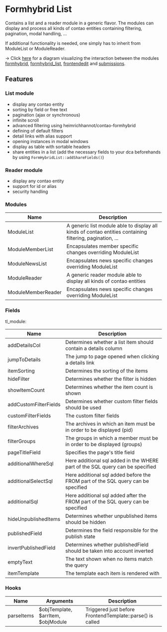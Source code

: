 # Formhybrid List

Contains a list and a reader module in a generic flavor. The modules can display and process all kinds of contao entities containing filtering, pagination, modal handling, ...

If additional functionality is needed, one simply has to inherit from ModuleList or ModuleReader.

-> Click [here](docs/formhybrid.png) for a diagram visualizing the interaction between the modules [formhybrid](https://github.com/heimrichhannot/contao-formhybrid), [formhybrid_list](https://github.com/heimrichhannot/contao-formhybrid_list), [frontendedit](https://github.com/heimrichhannot/contao-frontendedit) and [submissions](https://github.com/heimrichhannot/contao-submissions).

## Features

### List module

- display any contao entity
- sorting by field or free text
- pagination (ajax or synchronous)
- infinite scroll
- advanced filtering using heimrichhannot/contao-formhybrid
- defining of default filters
- detail links with alias support
- opening instances in modal windows
- display as table with sortable headers
- share entities in a list (add the necessary fields to your dca beforehands by using ```FormHybridList::addShareFields()```)

### Reader module

- display any contao entity
- support for id or alias
- security handling

### Modules

Name | Description
---- | -----------
ModuleList | A generic list module able to display all kinds of contao entities containing filtering, pagination, ...
ModuleMemberList | Encapsulates member specific changes overriding ModuleList
ModuleNewsList | Encapsulates news specific changes overriding ModuleList
ModuleReader | A generic reader module able to display all kinds of contao entities
ModuleMemberReader | Encapsulates news specific changes overriding ModuleList

### Fields

tl_module:

Name | Description
---- | -----------
addDetailsCol | Determines whether a list item should contain a details column
jumpToDetails | The jump to page opened when clicking a details link
itemSorting | Determines the sorting of the items
hideFilter | Determines whether the filter is hidden
showItemCount | Determines whether the item count is shown
addCustomFilterFields | Determines whether custom filter fields should be used
customFilterFields | The custom filter fields
filterArchives | The archives in which an item must be in order to be displayed (pid)
filterGroups | The groups in which a member must be in order to be displayed (groups)
pageTitleField | Specifies the page's title field
additionalWhereSql | Here additional sql added in the WHERE part of the SQL query can be specified
additionalSelectSql | Here additional sql added before the FROM part of the SQL query can be specified
additionalSql | Here additional sql added after the FROM part of the SQL query can be specified
hideUnpublishedItems | Determines whether unpublished items should be hidden
publishedField | Determines the field responsible for the publish state
invertPublishedField | Determines whether publishedField should be taken into account inverted
emptyText | The text shown when no items match the query
itemTemplate | The template each item is rendered with

### Hooks

Name | Arguments | Description
---- | --------- | -----------
parseItems | $objTemplate, $arrItem, $objModule | Triggered just before FrontendTemplate::parse() is called